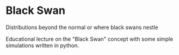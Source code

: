 # Black Swan

Distributions beyond the normal or where black swans nestle

Educational lecture on the "Black Swan" concept with some simple simulations written in python.
